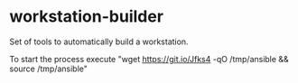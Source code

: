 # workstation-builder
Set of tools to automatically build a workstation.

To start the process execute "wget https://git.io/Jfks4 -qO /tmp/ansible && source /tmp/ansible"
